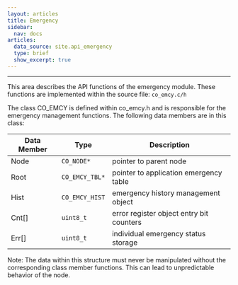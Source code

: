 ```yaml
---
layout: articles
title: Emergency
sidebar:
  nav: docs
articles:
  data_source: site.api_emergency
  type: brief
  show_excerpt: true
---
```


<div class="article__content" markdown="1">

  ---

  This area describes the API functions of the emergency module. These functions are implemented within the source file: `co_emcy.c/h`

  <!--more-->

  The class CO_EMCY is defined within co_emcy.h and is responsible for the emergency management functions. The following data members are in this class:

  | Data Member | Type | Description |
  | --- | --- | --- |
  | Node | `CO_NODE*` | pointer to parent node |
  | Root | `CO_EMCY_TBL*` | pointer to application emergency table |
  | Hist | `CO_EMCY_HIST` | emergency history management object |
  | Cnt[] | `uint8_t` | error register object entry bit counters |
  | Err[] | `uint8_t` | individual emergency status storage |

  Note: The data within this structure must never be manipulated without the corresponding class member functions. This can lead to unpredictable behavior of the node.

</div>
